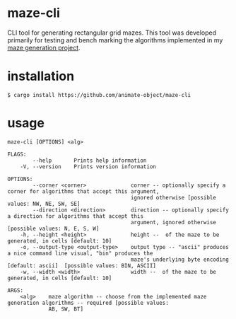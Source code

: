 # maze-cli
CLI tool for generating rectangular grid mazes. This tool was developed primarily for testing and bench marking the algorithms implemented in my [maze generation project](https://github.com/animate-object/mazes). 

# installation

```
$ cargo install https://github.com/animate-object/maze-cli
```

# usage
```
maze-cli [OPTIONS] <alg>

FLAGS:
        --help       Prints help information
    -V, --version    Prints version information

OPTIONS:
        --corner <corner>              corner -- optionally specify a corner for algorithms that accept this argument,
                                       ignored otherwise [possible values: NW, NE, SW, SE]
        --direction <direction>        direction -- optionally specify a direction for algorithms that accept this
                                       argument, ignored otherwise [possible values: N, E, S, W]
    -h, --height <height>              height --  of the maze to be generated, in cells [default: 10]
    -o, --output-type <output-type>    output type -- "ascii" produces a nice command line visual, "bin" produces the
                                       maze's underlying byte encoding [default: ascii]  [possible values: BIN, ASCII]
    -w, --width <width>                width --  of the maze to be generated, in cells [default: 10]

ARGS:
    <alg>    maze algorithm -- choose from the implemented maze generation algorithms -- required [possible values:
             AB, SW, BT]
```
